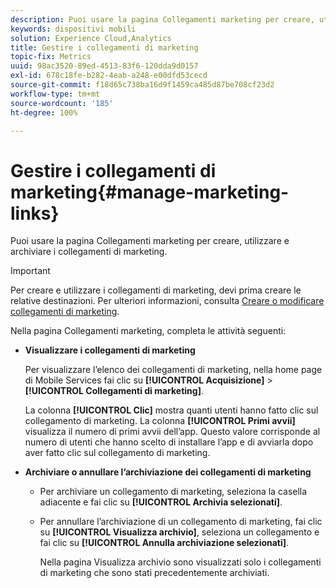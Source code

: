 ```yaml
---
description: Puoi usare la pagina Collegamenti marketing per creare, utilizzare e archiviare i collegamenti di marketing.
keywords: dispositivi mobili
solution: Experience Cloud,Analytics
title: Gestire i collegamenti di marketing
topic-fix: Metrics
uuid: 98ac3520-89ed-4513-83f6-120dda9d0157
exl-id: 678c18fe-b282-4eab-a248-e00dfd53cecd
source-git-commit: f18d65c738ba16d9f1459ca485d87be708cf23d2
workflow-type: tm+mt
source-wordcount: '185'
ht-degree: 100%

---
```


# Gestire i collegamenti di marketing{#manage-marketing-links}

Puoi usare la pagina Collegamenti marketing per creare, utilizzare e archiviare i collegamenti di marketing.

>[!IMPORTANT]
>
>Per creare e utilizzare i collegamenti di marketing, devi prima creare le relative destinazioni. Per ulteriori informazioni, consulta [Creare o modificare collegamenti di marketing](/help/using/acquisition-main/c-marketing-links-builder/t-create-edit-adobe-links/t-create-edit-adobe-links.md).

Nella pagina Collegamenti marketing, completa le attività seguenti:

* **Visualizzare i collegamenti di marketing**

   Per visualizzare l’elenco dei collegamenti di marketing, nella home page di Mobile Services fai clic su **[!UICONTROL Acquisizione]** > **[!UICONTROL Collegamenti di marketing]**.

   La colonna **[!UICONTROL Clic]** mostra quanti utenti hanno fatto clic sul collegamento di marketing. La colonna **[!UICONTROL Primi avvii]** visualizza il numero di primi avvii dell’app. Questo valore corrisponde al numero di utenti che hanno scelto di installare l’app e di avviarla dopo aver fatto clic sul collegamento di marketing.

* **Archiviare o annullare l’archiviazione dei collegamenti di marketing**

   * Per archiviare un collegamento di marketing, seleziona la casella adiacente e fai clic su **[!UICONTROL Archivia selezionati]**.
   * Per annullare l’archiviazione di un collegamento di marketing, fai clic su **[!UICONTROL Visualizza archivio]**, seleziona un collegamento e fai clic su **[!UICONTROL Annulla archiviazione selezionati]**.

      Nella pagina Visualizza archivio sono visualizzati solo i collegamenti di marketing che sono stati precedentemente archiviati.
